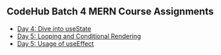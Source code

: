 ## CodeHub Batch 4 MERN Course Assignments

- [Day 4: Dive into useState](Day4)
- [Day 5: Looping and Conditional Rendering](Day5)
- [Day 5: Usage of useEffect](Day7)
